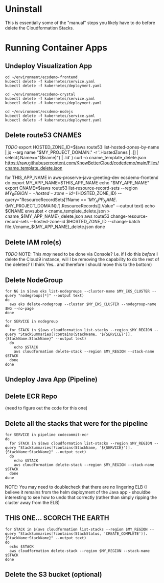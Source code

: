 # Uninstall

This is essentially some of the "manual" steps you likely have to do before delete the Cloudformation Stacks.

# Running Container Apps
## Undeploy Visualization App
```
cd ~/environment/ecsdemo-frontend
kubectl delete -f kubernetes/service.yaml
kubectl delete -f kubernetes/deployment.yaml

cd ~/environment/ecsdemo-crystal
kubectl delete -f kubernetes/service.yaml
kubectl delete -f kubernetes/deployment.yaml

cd ~/environment/ecsdemo-nodejs
kubectl delete -f kubernetes/service.yaml
kubectl delete -f kubernetes/deployment.yaml
```

## Delete route53 CNAMES
*TODO*
export HOSTED_ZONE_ID=$(aws route53 list-hosted-zones-by-name |  jq --arg name "$MY_PROJECT_DOMAIN." -r '.HostedZones | .[] | select(.Name=="\($name)") | .Id' )
curl -o cname_template_delete.json https://raw.githubusercontent.com/KnowBetterCloud/codedemo/main/Files/cname_template_delete.json

for THIS_APP_NAME in aws-proserve-java-greeting-dev ecsdemo-frontend
do 
  export MY_APP_NAME=$THIS_APP_NAME
  echo "$MY_APP_NAME"
  export CNAME=$(aws route53 list-resource-record-sets --region $MY_REGION --hosted-zone-id=${HOSTED_ZONE_ID} --query="ResourceRecordSets[?Name == '${MY_APP_NAME}.${MY_PROJECT_DOMAIN}.'].ResourceRecords[].Value" --output text)
  echo $CNAME
  envsubst < cname_template_delete.json > cname_${MY_APP_NAME}_delete.json
  aws route53 change-resource-record-sets --hosted-zone-id $HOSTED_ZONE_ID --change-batch file://cname_${MY_APP_NAME}_delete.json
done
  
## Delete IAM role(s)
*TODO*
NOTE:  This *may* need to be done via Console?  I.e. if I do this *before* I delete the Cloud9 instance, will I be removing the capability to do the rest of the deletes?  (I think Yes.. and therefore I should move this to the bottom)

## Delete NodeGroup
```
for NG in $(aws eks list-nodegroups --cluster-name $MY_EKS_CLUSTER --query "nodegroups[*]" --output text)
do 
  aws eks delete-nodegroup --cluster $MY_EKS_CLUSTER --nodegroup-name $NG --no-page
done
 
for SERVICE in nodegroup
do
  for STACK in $(aws cloudformation list-stacks --region $MY_REGION --query "StackSummaries[?contains(StackName, '${SERVICE}')].{StackName:StackName}" --output text)
  do
    echo $STACK
    aws cloudformation delete-stack --region $MY_REGION --stack-name $STACK
  done
done
```

## Undeploy Java App (Pipeline)
## Delete ECR Repo
(need to figure out the code for this one)

## Delete all the stacks that were for the pipeline
```
for SERVICE in pipeline codecommit-ecr
do 
  for STACK in $(aws cloudformation list-stacks --region $MY_REGION --query "StackSummaries[?contains(StackName, '${SERVICE}')].{StackName:StackName}" --output text)
  do
    echo $STACK
    aws cloudformation delete-stack --region $MY_REGION --stack-name $STACK
  done
done
```
NOTE: You may need to doublecheck that there are no lingering ELB (I believe it remains from the helm deployment of the Java app - shouldbe interesting to see how to undo that correctly (rather than simply ripping the cluster away from the ELB)

## THIS ONE... SCORCH THE EARTH
```
for STACK in $(aws cloudformation list-stacks --region $MY_REGION --query "StackSummaries[?contains(StackStatus, 'CREATE_COMPLETE')].{StackName:StackName}" --output text)
do
  echo $STACK
  aws cloudformation delete-stack --region $MY_REGION --stack-name $STACK
done
```

## Delete the S3 bucket (optional)

